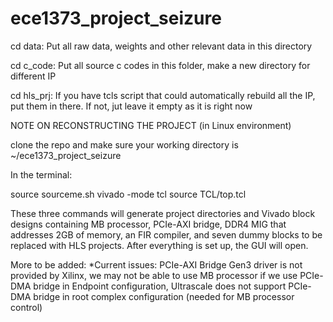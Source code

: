 # ece1373_project_seizure
cd data: Put all raw data, weights and other relevant data in this 
directory

cd c_code: Put all source c codes in this folder, make a new directory 
for different IP

cd hls_prj: If you have tcls script that could automatically rebuild all 
the IP, put them in there. If not, jut leave it empty as it is right now


NOTE ON RECONSTRUCTING THE PROJECT (in Linux environment) 

clone the repo and make sure your working directory is ~/ece1373_project_seizure

In the terminal:

source sourceme.sh
vivado -mode tcl
source TCL/top.tcl

These three commands will generate project directories and Vivado block designs containing MB processor, PCIe-AXI bridge, DDR4 MIG that addresses 2GB of memory, an FIR compiler, and seven dummy blocks to be replaced with HLS projects. After everything is set up, the GUI will open. 

More to be added:
*Current issues: PCIe-AXI Bridge Gen3 driver is not provided by Xilinx, we may not be able to use MB processor if we use PCIe-DMA bridge in Endpoint configuration, Ultrascale does not support PCIe-DMA bridge in root complex configuration (needed for MB processor control) 
